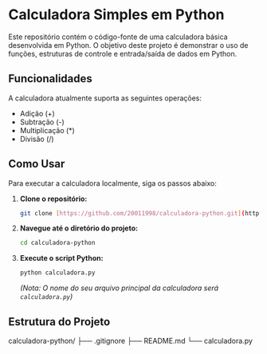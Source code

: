 # Calculadora Simples em Python

Este repositório contém o código-fonte de uma calculadora básica desenvolvida em Python. O objetivo deste projeto é demonstrar o uso de funções, estruturas de controle e entrada/saída de dados em Python.

## Funcionalidades

A calculadora atualmente suporta as seguintes operações:

* Adição (+)
* Subtração (-)
* Multiplicação (*)
* Divisão (/)

## Como Usar

Para executar a calculadora localmente, siga os passos abaixo:

1.  **Clone o repositório:**
    ```bash
    git clone [https://github.com/20011998/calculadora-python.git](https://github.com/20011998/calculadora-python.git)
    ```
2.  **Navegue até o diretório do projeto:**
    ```bash
    cd calculadora-python
    ```
3.  **Execute o script Python:**
    ```bash
    python calculadora.py
    ```
    *(Nota: O nome do seu arquivo principal da calculadora será `calculadora.py`)*

## Estrutura do Projeto
calculadora-python/
├── .gitignore
├── README.md
└── calculadora.py
